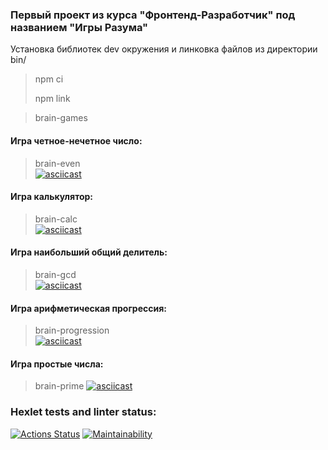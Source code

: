 ### Первый проект из курса "Фронтенд-Разработчик" под названием "Игры Разума" 

Установка библиотек dev окружения и линковка файлов из директории bin/
> npm ci
>
> npm link

> brain-games <br>

#### Игра четное-нечетное число:
> brain-even <br>
[![asciicast](https://asciinema.org/a/glfnFFfnYMn50e3AiLGAlDFPV.svg)](https://asciinema.org/a/glfnFFfnYMn50e3AiLGAlDFPV)
#### Игра калькулятор:
> brain-calc <br>
[![asciicast](https://asciinema.org/a/ebjIlRvqGKBttLpZ8e4NHOGOn.svg)](https://asciinema.org/a/ebjIlRvqGKBttLpZ8e4NHOGOn)
#### Игра наибольший общий делитель:
> brain-gcd <br>
[![asciicast](https://asciinema.org/a/506345.svg)](https://asciinema.org/a/506345)
#### Игра арифметическая прогрессия:
> brain-progression <br>
[![asciicast](https://asciinema.org/a/506371.svg)](https://asciinema.org/a/506371)
#### Игра простые числа:
> brain-prime 
[![asciicast](https://asciinema.org/a/506487.svg)](https://asciinema.org/a/506487)


### Hexlet tests and linter status:
[![Actions Status](https://github.com/Ironrosh/frontend-project-lvl1/workflows/hexlet-check/badge.svg)](https://github.com/Ironrosh/frontend-project-lvl1/actions)
[![Maintainability](https://api.codeclimate.com/v1/badges/c717ab3fc673b370ac5c/maintainability)](https://codeclimate.com/github/Ironrosh/frontend-project-lvl1/maintainability)
